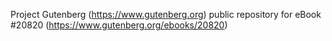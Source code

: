 Project Gutenberg (https://www.gutenberg.org) public repository for eBook #20820 (https://www.gutenberg.org/ebooks/20820)
